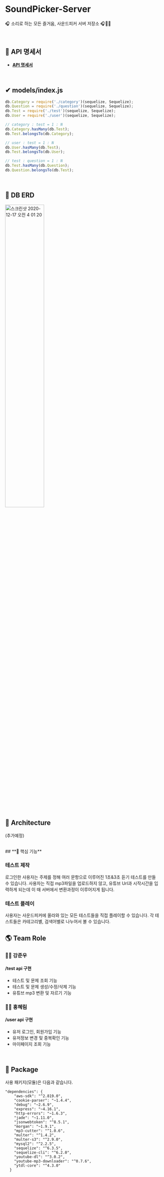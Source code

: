 # SoundPicker-Server
🎧 소리로 하는 모든 즐거움, 사운드피커 서버 저장소 🎧🎵🎶

<br>

## **📑 API 명세서**

- **[API 명세서 ](https://github.com/SoundPicker/SoundPicker-Server/wiki)**  


<br>
  
## ✔ **models/index.js**

```jsx
db.Category = require('./category')(sequelize, Sequelize);
db.Question = require('./question')(sequelize, Sequelize);
db.Test = require('./test')(sequelize, Sequelize);
db.User = require('./user')(sequelize, Sequelize);

// category : test = 1 : N
db.Category.hasMany(db.Test);
db.Test.belongsTo(db.Category);

// user : test = 1 : N
db.User.hasMany(db.Test);
db.Test.belongsTo(db.User);

// test : question = 1 : N
db.Test.hasMany(db.Question);
db.Question.belongsTo(db.Test);
```

<br>

## **📙 DB ERD**
<img width="50%" alt="스크린샷 2020-12-17 오전 4 01 20" src="https://user-images.githubusercontent.com/29622782/103537017-e8c31900-4ed6-11eb-8779-e13f392ea3fa.png">

<br>

## **📗 Architecture**
(추가예정)

<br>
## **📑 핵심 기능**

### 테스트 제작
로그인한 사용자는 주제를 정해 여러 문항으로 이루어진 1초&3초 듣기 테스트를 만들 수 있습니다. 사용자는 직접 mp3파일을 업로드하지 않고, 유튜브 Url과 시작시간을 입력하게 되는데 이 때 서버에서 변환과정이 이루어지게 됩니다.

### 테스트 플레이
사용자는 사운드피커에 올라와 있는 모든 테스트들을 직접 플레이할 수 있습니다. 각 테스트들은 카테고리별, 검색어별로 나누어서 볼 수 있습니다.
<br>

## **🌎 Team Role**

### 🙋‍♂️ 강준우
#### /test api 구현
* 테스트 및 문제 조회 기능
* 테스트 및 문제 생성/수정/삭제 기능
* 유튜브 mp3 변환 및 자르기 기능


### 🙋‍♀️ 홍혜림
#### /user api 구현
* 유저 로그인, 회원가입 기능
* 유저정보 변경 및 중복확인 기능
* 마이페이지 조회 기능
<br>

## **📘 Package**

사용 패키지(모듈)은 다음과 같습니다.

```
"dependencies": {
    "aws-sdk": "^2.819.0",
    "cookie-parser": "~1.4.4",
    "debug": "~2.6.9",
    "express": "~4.16.1",
    "http-errors": "~1.6.3",
    "jade": "~1.11.0",
    "jsonwebtoken": "^8.5.1",
    "morgan": "~1.9.1",
    "mp3-cutter": "^1.0.6",
    "multer": "^1.4.2",
    "multer-s3": "^2.9.0",
    "mysql2": "^2.2.5",
    "sequelize": "^6.3.5",
    "sequelize-cli": "^6.2.0",
    "youtube-dl": "^3.0.2",
    "youtube-mp3-downloader": "^0.7.6",
    "ytdl-core": "^4.3.0"
  }
```
